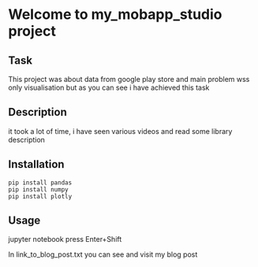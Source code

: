 # Welcome to my_mobapp_studio project

## Task
This project was about data from google play store and main problem wss only visualisation but as you can see i have achieved this task 
## Description

it took a lot of time, i have seen various videos and read some library description 
## Installation
```
pip install pandas
pip install numpy
pip install plotly
```
## Usage
jupyter notebook
press Enter+Shift

In link_to_blog_post.txt you can see and visit my blog post
